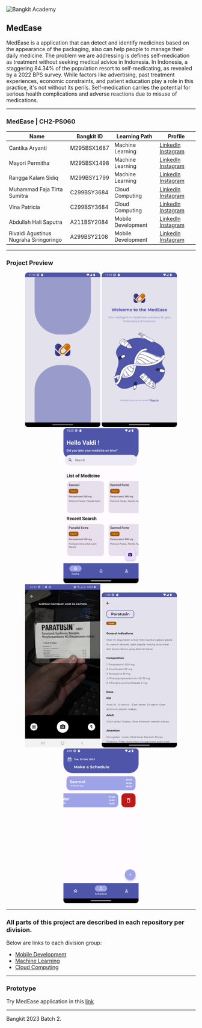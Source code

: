 ![Bangkit Academy](https://github.com/frxcksz/MedEase/assets/92621696/7057cf57-4dc0-46d9-9776-78f62b18114d)

## MedEase
MedEase is a application that can detect and identify medicines based on the appearance of the packaging, also can help people to manage their daily medicine. The problem we are addressing is defines self-medication as treatment without seeking medical advice in Indonesia. In Indonesia, a staggering 84.34% of the population resort to self-medicating, as revealed by a 2022 BPS survey. While factors like advertising, past treatment experiences, economic constraints, and patient education play a role in this practice, it's not without its perils. Self-medication carries the potential for serious health complications and adverse reactions due to misuse of medications.

------------

### MedEase | CH2-PS060
| Name                                   | Bangkit ID   | Learning Path        |  Profile  |
| -------------------------------------- | ------------ | -------------------- | ----------|
| Cantika Aryanti                        | M295BSX1687  | Machine Learning     |[LinkedIn](https://www.linkedin.com/in/cntkrynt) [Instagram](https://instagram.com/dazaic__ant)|
| Mayori Permitha                        | M295BSX1498  | Machine Learning     |[LinkedIn](https://linkedin.com/in/mayoripermitha) [Instagram](https://instagram.com/mayoripermitha)|
| Rangga Kalam Sidiq                     | M299BSY1799  | Machine Learning     |[LinkedIn](https://www.linkedin.com/in/rangga-kalam-sidiq-a13870190) [Instagram](https://instagram.com/ranggakals)|
| Muhammad Faja Tirta Sumitra            | C299BSY3684  | Cloud Computing      |[LinkedIn](https://www.linkedin.com/in/fajasumitra/) [Instagram](https://www.instagram.com/fajasumitra/)|
| Vina Patricia                          | C299BSY3684  | Cloud Computing      |[LinkedIn](https://www.linkedin.com/in/vina-patricia) [Instagram](https://www.instagram.com/vinapatriciaa/)|
| Abdullah Hali Saputra                  | A211BSY2084  | Mobile Development   |[LinkedIn](https://www.linkedin.com/in/abdullahhalis/) [Instagram](https://www.instagram.com/abdullahhalis12/)|
| Rivaldi Agustinus Nugraha Siringoringo | A299BSY2108  | Mobile Development   |[LinkedIn](https://www.linkedin.com/in/rivaldi-agustinus-n-s) [Instagram](https://www.instagram.com/rivaldiians/)|

------------

### Project Preview
<div align="center">
  <img src="https://github.com/ValdiANS/MedEase/blob/development/docs/assets/app-screenshots/SplashScreen.png?raw=true" width="200" alt="Image 1">
  <img src="https://github.com/ValdiANS/MedEase/blob/development/docs/assets/app-screenshots/WelcomeScreen.png?raw=true" width="200" alt="Image 2">
  <img src="https://github.com/ValdiANS/MedEase/blob/development/docs/assets/app-screenshots/HomeScreen.png?raw=true" width="200" alt="Image 3">
</div>

<div align="center">
  <img src="https://github.com/ValdiANS/MedEase/blob/development/docs/assets/app-screenshots/CameraScreen.jpg?raw=true" width="200" alt="Image 4">
  <img src="https://github.com/ValdiANS/MedEase/blob/development/docs/assets/app-screenshots/DetailMedicineScreen-Paratusin.png?raw=true" width="200" alt="Image 5">
  <img src="https://github.com/ValdiANS/MedEase/blob/development/docs/assets/app-screenshots/ScheduleScreen-2.png?raw=true" width="200" alt="Image 6">
</div>

------------

### All parts of this project are described in each repository per division.
Below are links to each division group:
- [Mobile Development](https://github.com/ValdiANS/MedEase.git)
- [Machine Learning](https://github.com/frxcksz/MedEase-ML.git)
- [Cloud Computing](https://github.com/fajasumitra/MedEase-Backend.git)

------------

### Prototype
Try MedEase application in this [link](https://drive.google.com/file/d/1pIy1rEOUVeDQUy3TNKpJd05f6FOPOIkG/view?usp=sharing)

------------

Bangkit 2023 Batch 2.
